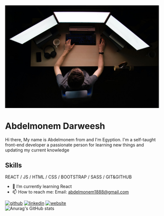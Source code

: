 ![](https://github.com/abdelmonem88/abdelmonem88/blob/main/max-duzij-qAjJk-un3BI-unsplash.jpg)

# Abdelmonem Darweesh

Hi there, My name is Abdelmonem from and I'm Egyption.
I'm a self-taught front-end developer a passionate person for learning new things and updating my current knowledge

## Skills

REACT / JS / HTML / CSS / BOOTSTRAP / SASS / GIT&GITHUB

- 🌱 I’m currently learning React 
- 📫 How to reach me: Email: abdelmonem1888@gmail.com 


[<img src='https://cdn.jsdelivr.net/npm/simple-icons@3.0.1/icons/github.svg' alt='github' height='40'>](https://github.com/https://github.com/abdelmonem88)  [<img src='https://cdn.jsdelivr.net/npm/simple-icons@3.0.1/icons/linkedin.svg' alt='linkedin' height='40'>](https://www.linkedin.com/in/www.linkedin.com/in/abdelmonem-darweesh-92a89010a/)  [<img src='https://cdn.jsdelivr.net/npm/simple-icons@3.0.1/icons/icloud.svg' alt='website' height='40'>](https://github.com/abdelmonem88)  
![Anurag's GitHub stats](https://github-readme-stats.vercel.app/api?username=abdelmonem88&count_private=true)
